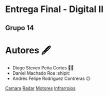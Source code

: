 # Entrega Final - Digital II 
## Grupo 14


# Autores :fountain_pen:
- Diego Steven Peña Cortes :mechanic:
- Daniel Machado Roa :shipit:
- Andrés Felipe Rodríguez Contreras :confused:
 
[Camara](w07_entrega-_final-grupo14/Camara.md )
[Radar](w07_entrega-_final-grupo14/Camara.md )
[Motores](w07_entrega-_final-grupo14/Camara.md )
[Infrarrojos](w07_entrega-_final-grupo14/Camara.md )

